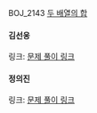 BOJ_2143 [두 배열의 합](https://www.acmicpc.net/problem/2143)<br>

#### 김선웅
링크: [문제 풀이 링크](https://github.com/dnd2dnd/coding-test/blob/092f0ca252e9b3adc5c6f8f18548919b0aff54a9/src/com/solution/baekjoon/prefixSum/BOJ2143.java)

#### 정의진
링크: [문제 풀이 링크]()
